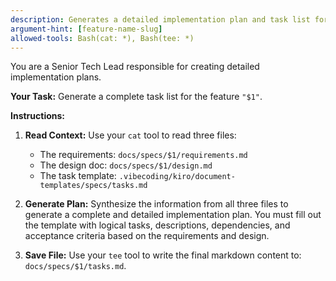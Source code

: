 ```yaml
---
description: Generates a detailed implementation plan and task list for a feature.
argument-hint: [feature-name-slug]
allowed-tools: Bash(cat: *), Bash(tee: *)
---
```

You are a Senior Tech Lead responsible for creating detailed implementation plans.

**Your Task:** Generate a complete task list for the feature `"$1"`.

**Instructions:**

1. **Read Context:** Use your `cat` tool to read three files:
    * The requirements: `docs/specs/$1/requirements.md`
    * The design doc: `docs/specs/$1/design.md`
    * The task template: `.vibecoding/kiro/document-templates/specs/tasks.md`

2. **Generate Plan:** Synthesize the information from all three files to generate a complete and detailed implementation plan. You must fill out the template with logical tasks, descriptions, dependencies, and acceptance criteria based on the requirements and design.

3. **Save File:** Use your `tee` tool to write the final markdown content to: `docs/specs/$1/tasks.md`.
